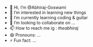 - 👋 Hi, I’m @Abhiraj-Goswami
- 👀 I’m interested in learning new things
- 🌱 I’m currently learning coding & guitar
- 💞️ I’m looking to collaborate on ...
- 📫 How to reach me ig : _theabhiraj_
- 😄 Pronouns: ...
- ⚡ Fun fact: ...

<!---
Abhiraj-Goswami/Abhiraj-Goswami is a ✨ special ✨ repository because its `README.md` (this file) appears on your GitHub profile.
You can click the Preview link to take a look at your changes.
--->
